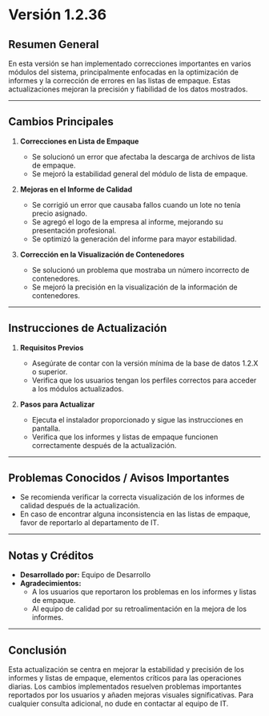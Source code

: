 # Versión 1.2.36

## Resumen General
En esta versión se han implementado correcciones importantes en varios módulos del sistema, principalmente enfocadas en la optimización de informes y la corrección de errores en las listas de empaque. Estas actualizaciones mejoran la precisión y fiabilidad de los datos mostrados.

---

## Cambios Principales

1. **Correcciones en Lista de Empaque**  
   - Se solucionó un error que afectaba la descarga de archivos de lista de empaque.
   - Se mejoró la estabilidad general del módulo de lista de empaque.

2. **Mejoras en el Informe de Calidad**  
   - Se corrigió un error que causaba fallos cuando un lote no tenía precio asignado.
   - Se agregó el logo de la empresa al informe, mejorando su presentación profesional.
   - Se optimizó la generación del informe para mayor estabilidad.

3. **Corrección en la Visualización de Contenedores**  
   - Se solucionó un problema que mostraba un número incorrecto de contenedores.
   - Se mejoró la precisión en la visualización de la información de contenedores.

---

## Instrucciones de Actualización

1. **Requisitos Previos**  
   - Asegúrate de contar con la versión mínima de la base de datos 1.2.X o superior.
   - Verifica que los usuarios tengan los perfiles correctos para acceder a los módulos actualizados.

2. **Pasos para Actualizar**  
   - Ejecuta el instalador proporcionado y sigue las instrucciones en pantalla.
   - Verifica que los informes y listas de empaque funcionen correctamente después de la actualización.

---

## Problemas Conocidos / Avisos Importantes

- Se recomienda verificar la correcta visualización de los informes de calidad después de la actualización.
- En caso de encontrar alguna inconsistencia en las listas de empaque, favor de reportarlo al departamento de IT.

---

## Notas y Créditos

- **Desarrollado por:** Equipo de Desarrollo
- **Agradecimientos:**
  - A los usuarios que reportaron los problemas en los informes y listas de empaque.
  - Al equipo de calidad por su retroalimentación en la mejora de los informes.

---

## Conclusión

Esta actualización se centra en mejorar la estabilidad y precisión de los informes y listas de empaque, elementos críticos para las operaciones diarias. Los cambios implementados resuelven problemas importantes reportados por los usuarios y añaden mejoras visuales significativas. Para cualquier consulta adicional, no dude en contactar al equipo de IT.
